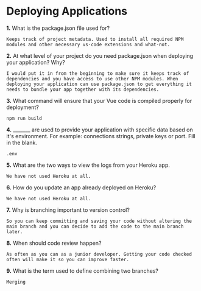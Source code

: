 # Deploying Applications

**1.** What is the package.json file used for?
<!-- enter you answer in the space below -->
```
Keeps track of project metadata. Used to install all required NPM modules and other necessary vs-code extensions and what-not.
``` 
**2.** At what level of your project do you need package.json when deploying your application? Why?
<!-- enter you answer in the space below -->
```
I would put it in from the beginning to make sure it keeps track of dependencies and you have access to use other NPM modules. When deploying your application can use package.json to get everything it needs to bundle your app together with its dependencies.
```
**3.** What command will ensure that your Vue code is compiled properly for deployment?
<!-- enter you answer in the space below -->
```
npm run build
```
**4.** _______ are used to provide your application with specific data based on it's environment. For example: connections strings, private keys or port. Fill in the blank.
<!-- enter you answer in the space below -->
```
.env
```
**5.** What are the two ways to view the logs from your Heroku app.
<!-- enter you answer in the space below -->
```
We have not used Heroku at all.
```
**6.** How do you update an app already deployed on Heroku?
<!-- enter you answer in the space below -->
```
We have not used Heroku at all.
```
**7.** Why is branching important to version control?
<!-- enter you answer in the space below -->
```
So you can keep committing and saving your code without altering the main branch and you can decide to add the code to the main branch later.
```
**8.** When should code review happen?
<!-- enter you answer in the space below -->
```
As often as you can as a junior developer. Getting your code checked often will make it so you can improve faster.
```
**9.** What is the term used to define combining two branches?
<!-- enter you answer in the space below -->
```
Merging
```
